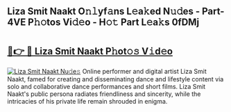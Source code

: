 ## Liza Smit Naakt O𝚗𝚕yf𝚊ns L𝚎a𝚔ed N𝚞𝚍es - Part-4VE P𝚑𝚘tos Vi𝚍𝚎o - H𝚘𝚝 Part L𝚎a𝚔s 0fDMj

# <h2><a href="http://kf2xcmr.oniu.top/?m=Liza+Smit+Naakt">🔗👉 🔴 Liza Smit Naakt P𝚑ot𝚘𝚜 V𝚒d𝚎o</a></h2>

[![Liza Smit Naakt Nu𝚍e𝚜](https://i.imgur.com/0qMVB7G.gif)](http://kf2xcmr.oniu.top/?m=Liza+Smit+Naakt)
Online performer and digital artist Liza Smit Naakt, famed for creating and disseminating dance and lifestyle content via solo and collaborative dance performances and short films. Liza Smit Naakt's public persona radiates friendliness and sincerity, while the intricacies of his private life remain shrouded in enigma.  
